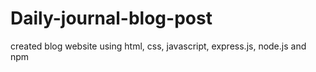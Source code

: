 # Daily-journal-blog-post
created blog website using html, css, javascript, express.js, node.js and npm 
